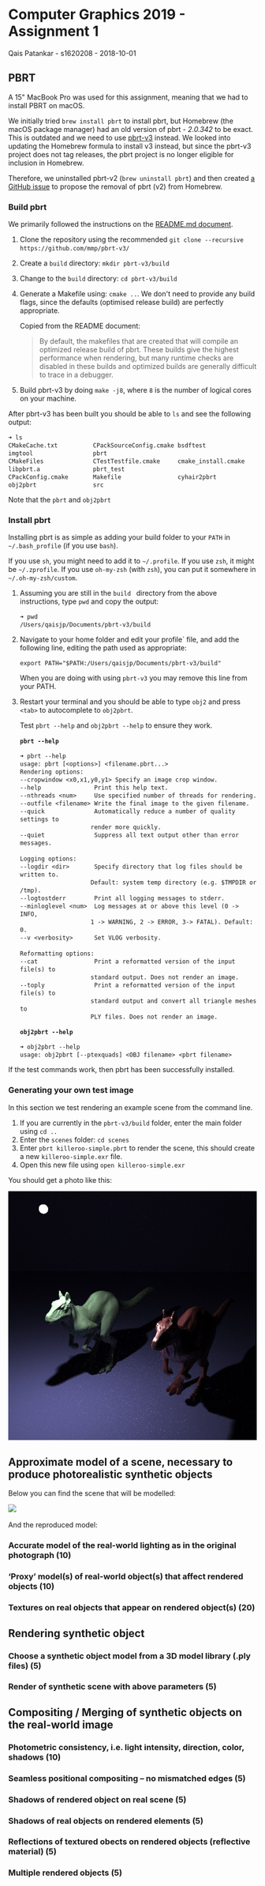 # Computer Graphics 2019 - Assignment 1

Qais Patankar - s1620208 - 2018-10-01

## PBRT

A 15" MacBook Pro was used for this assignment, meaning that we had to install PBRT on macOS.

We initially tried `brew install pbrt` to install pbrt, but Homebrew (the macOS package manager) had an old version of pbrt - _2.0.342_ to be exact.
This is outdated and we need to use [pbrt-v3](https://github.com/mmp/pbrt-v3) instead. We looked into updating the Homebrew formula to install v3 instead,
but since the pbrt-v3 project does not tag releases, the pbrt project is no longer eligible for inclusion in Homebrew.

Therefore, we uninstalled pbrt-v2 (`brew uninstall pbrt`) and then created [a GitHub issue](https://github.com/Homebrew/homebrew-core/issues/44781) to propose the removal of pbrt (v2) from Homebrew.

### Build pbrt

We primarily followed the instructions on the [README.md document](https://github.com/mmp/pbrt-v3/blob/master/README.md).

1. Clone the repository using the recommended `git clone --recursive https://github.com/mmp/pbrt-v3/`
2. Create a `build` directory: `mkdir pbrt-v3/build`
3. Change to the `build` directory: `cd pbrt-v3/build`
4. Generate a Makefile using: `cmake ..`. We don't need to provide any build flags, since the defaults (optimised release build) are perfectly appropriate.

    Copied from the README document:
    > By default, the makefiles that are created that will compile an optimized release build of pbrt. These builds give the highest performance when rendering, but many runtime checks are disabled in these builds and optimized builds are generally difficult to trace in a debugger.

5. Build pbrt-v3 by doing `make -j8`, where `8` is the number of logical cores on your machine.

After pbrt-v3 has been built you should be able to `ls` and see the following output:

```
➜ ls
CMakeCache.txt          CPackSourceConfig.cmake bsdftest                imgtool                 pbrt
CMakeFiles              CTestTestfile.cmake     cmake_install.cmake     libpbrt.a               pbrt_test
CPackConfig.cmake       Makefile                cyhair2pbrt             obj2pbrt                src
```

Note that the `pbrt` and `obj2pbrt`

### Install pbrt

Installing pbrt is as simple as adding your build folder to your `PATH` in `~/.bash_profile` (if you use `bash`).

If you use `sh`, you might need to add it to `~/.profile`. If you use `zsh`, it might be `~/.zprofile`.
If you use `oh-my-zsh` (with `zsh`), you can put it somewhere in `~/.oh-my-zsh/custom`.

1. Assuming you are still in the `build ` directory from the above instructions, type `pwd` and copy the output:

    ```
    ➜ pwd
    /Users/qaisjp/Documents/pbrt-v3/build
    ```

2. Navigate to your home folder and edit your profile` file, and add the following line, editing the path used as appropriate:

    ```
    export PATH="$PATH:/Users/qaisjp/Documents/pbrt-v3/build"
    ```

    When you are doing with using `pbrt-v3` you may remove this line from your PATH.

3. Restart your terminal and you should be able to type `obj2` and press `<tab>` to autocomplete to `obj2pbrt`.

    Test `pbrt --help` and `obj2pbrt --help` to ensure they work.

    **`pbrt --help`**
    ```
    ➜ pbrt --help
    usage: pbrt [<options>] <filename.pbrt...>
    Rendering options:
    --cropwindow <x0,x1,y0,y1> Specify an image crop window.
    --help               Print this help text.
    --nthreads <num>     Use specified number of threads for rendering.
    --outfile <filename> Write the final image to the given filename.
    --quick              Automatically reduce a number of quality settings to
                        render more quickly.
    --quiet              Suppress all text output other than error messages.

    Logging options:
    --logdir <dir>       Specify directory that log files should be written to.
                        Default: system temp directory (e.g. $TMPDIR or /tmp).
    --logtostderr        Print all logging messages to stderr.
    --minloglevel <num>  Log messages at or above this level (0 -> INFO,
                        1 -> WARNING, 2 -> ERROR, 3-> FATAL). Default: 0.
    --v <verbosity>      Set VLOG verbosity.

    Reformatting options:
    --cat                Print a reformatted version of the input file(s) to
                        standard output. Does not render an image.
    --toply              Print a reformatted version of the input file(s) to
                        standard output and convert all triangle meshes to
                        PLY files. Does not render an image.
    ```

    **`obj2pbrt --help`**
    ```
    ➜ obj2pbrt --help
    usage: obj2pbrt [--ptexquads] <OBJ filename> <pbrt filename>
    ```

If the test commands work, then pbrt has been successfully installed.

### Generating your own test image

In this section we test rendering an example scene from the command line.

1. If you are currently in the `pbrt-v3/build` folder, enter the main folder using `cd ..`
2. Enter the `scenes` folder: `cd scenes`
3. Enter `pbrt killeroo-simple.pbrt` to render the scene, this should create a new `killeroo-simple.exr` file.
4. Open this new file using `open killeroo-simple.exr`

You should get a photo like this:

![](killeroo-simple.exr.jpg)

## Approximate model of a scene, necessary to produce photorealistic synthetic objects

Below you can find the scene that will be modelled:

![](../scene-main.jpg)

And the reproduced model:



### Accurate model of the real-world lighting as in the original photograph (10)

### ‘Proxy’ model(s) of real-world object(s) that affect rendered objects (10)

### Textures on real objects that appear on rendered object(s) (20)


## Rendering synthetic object

### Choose a synthetic object model from a 3D model library (.ply files) (5)

### Render of synthetic scene with above parameters (5)


## Compositing / Merging of synthetic objects on the real-world image

### Photometric consistency, i.e. light intensity, direction, color, shadows (10)

### Seamless positional compositing – no mismatched edges (5)

### Shadows of rendered object on real scene (5)

### Shadows of real objects on rendered elements (5)

### Reflections of textured obects on rendered objects (reflective material) (5)

### Multiple rendered objects (5)
